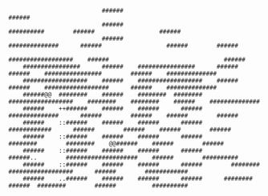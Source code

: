                                                                                                                                             
                              ######                                                                        ######                          
                              ######                              ##########        ######                  ######                          
                              ######                            ##############      ######                  ######        ######            
                                                              ##################    ######                                ######            
        ################      ######    ################      ######      ######    ################        ######    ##############        
        ##################    ######    ##################    ######      ######    ##################      ######    ##############        
        ######@@  ########    ######    ########  ########    ##################    ########    ########    ######    ##############        
        ######    ++######    ######    ######      ######      ##############      ######        ######    ######        ######            
        ######    ::######    ######    ######      ######        ############      ######        ######    ######        ######            
        ######    ::######    ######    ######      ######          ########        ########    @@######    ######        ######            
        ######    ::######    ######    ######      ######          ######..        ####################    ######        ##########        
        ######    ::######    ######    ######      ######        ########          ##################      ######        ############      
        ######    ..######    ######    ######      ######      ########            ######  ########        ######          ##########      
                                                                                                                                            
